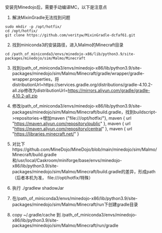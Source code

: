安装完Minedojo后，需要手动编译MC，以下是注意点
1. 解决MixinGradle无法找到问题
```
sudo mkdir -p /opt/hotfix/
cd /opt/hotfix/
git clone https://github.com/verityw/MixinGradle-dcfaf61.git
```

2. 找到miniconda3的安装路径，进入Malmo的Minecraft目录
```
cd /path_of_miniconda3/envs/minedojo-x86/lib/python3.9/site-packages/minedojo/sim/Malmo/Minecraft
```

3. 找到/path_of_miniconda3/envs/minedojo-x86/lib/python3.9/site-packages/minedojo/sim/Malmo/Minecraft/gradle/wrapper/gradle-wrapper.properties，将distributionUrl=https\://services.gradle.org/distributions/gradle-4.10.2-all.zip修改为distributionUrl=https://mirrors.aliyun.com/gradle/gradle-4.10.2-all.zip

4. 修改/path_of_miniconda3/envs/minedojo-x86/lib/python3.9/site-packages/minedojo/sim/Malmo/Minecraft/build.gradle，找到buildscript->repositories->增加maven {"file:///opt/hotfix/"},        maven { url "https://maven.aliyun.com/repository/public" }, maven { url "https://maven.aliyun.com/repository/central" }, maven { url "https://libraries.minecraft.net/" }

5. 对比下https://github.com/MineDojo/MineDojo/blob/main/minedojo/sim/Malmo/Minecraft/build.gradle和/usr/local/Caskroom/miniforge/base/envs/minedojo-x86/lib/python3.9/site-packages/minedojo/sim/Malmo/Minecraft/build.gradle的差异，形成path（后者本机为准， file:///opt/hotfix/特殊）


6. 执行 ./gradlew shadowJar
7. 在/path_of_miniconda3/envs/minedojo-x86/lib/python3.9/site-packages/minedojo/sim/Malmo/Minecraft/run下创建gradle目录
8. copy ~/.gradle/cache 到 /path_of_miniconda3/envs/minedojo-x86/lib/python3.9/site-packages/minedojo/sim/Malmo/Minecraft/run/gradle